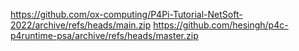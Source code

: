 https://github.com/ox-computing/P4Pi-Tutorial-NetSoft-2022/archive/refs/heads/main.zip
https://github.com/hesingh/p4c-p4runtime-psa/archive/refs/heads/master.zip
